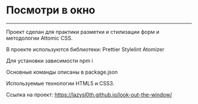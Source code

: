 # Посмотри в окно
-------------------------------------------------------------------------
Проект сделан для практики разметки и стилизации форм и методологии Attomic CSS.

В проекте используются библиотеки:
Prettier
Stylelint
Atomizer

Для установки зависимости npm i

Основные команды описаны в package.json

Используемые технологии HTML5 и CSS3.

Ссылка на проект: https://lazysl0th.github.io/look-out-the-window/